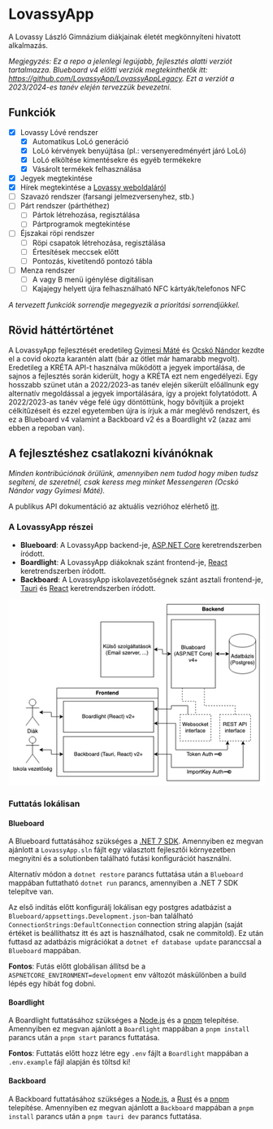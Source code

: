 # LovassyApp

A Lovassy László Gimnázium diákjainak életét megkönnyíteni hivatott alkalmazás.

*Megjegyzés: Ez a repo a jelenlegi legújabb, fejlesztés alatti verziót tartalmazza. Blueboard v4 előtti verziók megtekinthetők itt: https://github.com/LovassyApp/LovassyAppLegacy. Ezt a verziót a 2023/2024-es tanév elején tervezzük bevezetni.*

## Funkciók

- [x] Lovassy Lóvé rendszer
  - [x] Automatikus LoLó generáció
  - [x] LoLó kérvények benyújtása (pl.: versenyeredményért járó LoLó)
  - [x] LoLó elköltése kimentésekre és egyéb termékekre
  - [x] Vásárolt termékek felhasználása
- [X] Jegyek megtekintése
- [X] Hírek megtekintése a [Lovassy weboldaláról](http://web.lovassy.hu)
- [ ] Szavazó rendszer (farsangi jelmezversenyhez, stb.)
- [ ] Párt rendszer (párthéthez)
  - [ ] Pártok létrehozása, regisztálása
  - [ ] Pártprogramok megtekintése
- [ ] Éjszakai röpi rendszer
  - [ ] Röpi csapatok létrehozása, regisztálása
  - [ ] Értesítések meccsek előtt
  - [ ] Pontozás, kivetítendő pontozó tábla
- [ ] Menza rendszer
  - [ ] A vagy B menü igénylése digitálisan
  - [ ] Kajajegy helyett újra felhasználható NFC kártyák/telefonos NFC

*A tervezett funkciók sorrendje megegyezik a prioritási sorrendjükkel.*

## Rövid háttértörténet

A LovassyApp fejlesztését eredetileg [Gyimesi Máté](https://github.com/minigyima) és [Ocskó Nándor](https://github.com/Xeretis) kezdte el a covid okozta karantén alatt (bár az ötlet már hamarabb megvolt). Eredetileg a KRÉTA API-t használva működött a jegyek importálása, de sajnos a fejlesztés során kiderült, hogy a KRÉTA ezt nem engedélyezi. Egy hosszabb szünet után a 2022/2023-as tanév elején sikerült előállnunk egy alternatív megoldással a jegyek importálására, így a projekt folytatódott. A 2022/2023-as tanév vége felé úgy döntöttünk, hogy bővítjük a projekt célkitűzéseit és ezzel egyetemben újra is írjuk a már meglévő rendszert, és ez a Blueboard v4 valamint a Backboard v2 és a Boardlight v2 (azaz ami ebben a repoban van). 

## A fejlesztéshez csatlakozni kívánóknak

*Minden kontribúciónak örülünk, amennyiben nem tudod hogy miben tudsz segíteni, de szeretnél, csak keress meg minket Messengeren (Ocskó Nándor vagy Gyimesi Máté).*

A publikus API dokumentáció az aktuális vezrióhoz elérhető [itt](https://bump.sh/xeretis/doc/lovassyapp).

### A LovassyApp részei

- **Blueboard**: A LovassyApp backend-je, [ASP.NET Core](https://learn.microsoft.com/en-us/aspnet/core/introduction-to-aspnet-core?view=aspnetcore-7.0) keretrendszerben íródott.
- **Boardlight**: A LovassyApp diákoknak szánt frontend-je, [React](https://react.dev/) keretrendszerben íródott.
- **Backboard**: A LovassyApp iskolavezetőségnek szánt asztali frontend-je, [Tauri](https://tauri.studio/) és [React](https://react.dev/) keretrendszerben íródott.

![LovassyAppDiagram.png](.github/LovassyAppDiagram.png)

### Futtatás lokálisan

#### Blueboard

A Blueboard futtatásához szükséges a [.NET 7 SDK](https://dotnet.microsoft.com/en-us/download/dotnet/7.0). Amennyiben ez megvan ajánlott a `LovassyApp.sln` fájlt egy választott fejlesztői környezetben megnyitni és a solutionben található futási konfigurációt használni.

Alternatív módon a `dotnet restore` parancs futtatása után a `Blueboard` mappában futtatható `dotnet run` parancs, amennyiben a .NET 7 SDK telepítve van.

Az első indítás előtt konfigurálj lokálisan egy postgres adatbázist a `Blueboard/appsettings.Development.json`-ban található `ConnectionStrings:DefaultConnection` connection string alapján (saját értéket is beállíthatsz itt és azt is használhatod, csak ne commitold). Ez után futtasd az adatbázis migrációkat a `dotnet ef database update` paranccsal a `Blueboard` mappában.

**Fontos**: Futás előtt globálisan állítsd be a `ASPNETCORE_ENVIRONMENT=development` env változót máskülönben a build lépés egy hibát fog dobni.

#### Boardlight

A Boardlight futtatásához szükséges a [Node.js](https://nodejs.org/en/) és a [pnpm](https://pnpm.io/) telepítése. Amennyiben ez megvan ajánlott a `Boardlight` mappában a `pnpm install` parancs után a `pnpm start` parancs futtatása.

**Fontos**: Futtatás előtt hozz létre egy `.env` fájlt a `Boardlight` mappában a `.env.example` fájl alapján és töltsd ki!

#### Backboard

A Backboard futtatásához szükséges a [Node.js](https://nodejs.org/en/), a [Rust](https://www.rust-lang.org/) és a [pnpm](https://pnpm.io/) telepítése. Amennyiben ez megvan ajánlott a `Backboard` mappában a `pnpm install` parancs után a `pnpm tauri dev` parancs futtatása.
